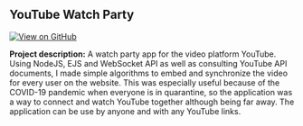## YouTube Watch Party
<a href="https://github.com/hungqbui/developh-youtube-sync-app"><img src="https://img.shields.io/badge/GitHub-View_on_GitHub-blue?logo=GitHub" alt="View on GitHub"></a>

**Project description:** A watch party app for the video platform YouTube. Using NodeJS, EJS and WebSocket API as well as consulting YouTube API documents, I made simple algorithms to embed and synchronize the video for every user on the website. This was especially useful because of the COVID-19 pandemic when everyone is in quarantine, so the application was a way to connect and watch YouTube together although being far away. The application can be use by anyone and with any YouTube links.


